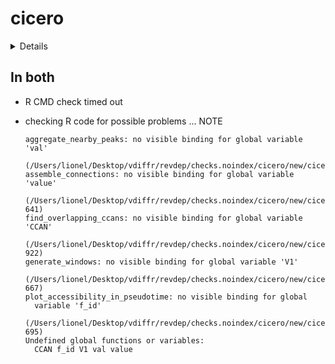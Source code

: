 # cicero

<details>

* Version: 1.0.15
* Source code: https://github.com/cran/cicero
* Date/Publication: 2019-02-20
* Number of recursive dependencies: 183

Run `revdep_details(,"cicero")` for more info

</details>

## In both

*   R CMD check timed out
    

*   checking R code for possible problems ... NOTE
    ```
    aggregate_nearby_peaks: no visible binding for global variable 'val'
      (/Users/lionel/Desktop/vdiffr/revdep/checks.noindex/cicero/new/cicero.Rcheck/00_pkg_src/cicero/R/aggregate.R:37)
    assemble_connections: no visible binding for global variable 'value'
      (/Users/lionel/Desktop/vdiffr/revdep/checks.noindex/cicero/new/cicero.Rcheck/00_pkg_src/cicero/R/runCicero.R:640-641)
    find_overlapping_ccans: no visible binding for global variable 'CCAN'
      (/Users/lionel/Desktop/vdiffr/revdep/checks.noindex/cicero/new/cicero.Rcheck/00_pkg_src/cicero/R/runCicero.R:919-922)
    generate_windows: no visible binding for global variable 'V1'
      (/Users/lionel/Desktop/vdiffr/revdep/checks.noindex/cicero/new/cicero.Rcheck/00_pkg_src/cicero/R/runCicero.R:663-667)
    plot_accessibility_in_pseudotime: no visible binding for global
      variable 'f_id'
      (/Users/lionel/Desktop/vdiffr/revdep/checks.noindex/cicero/new/cicero.Rcheck/00_pkg_src/cicero/R/plotting.R:676-695)
    Undefined global functions or variables:
      CCAN f_id V1 val value
    ```

